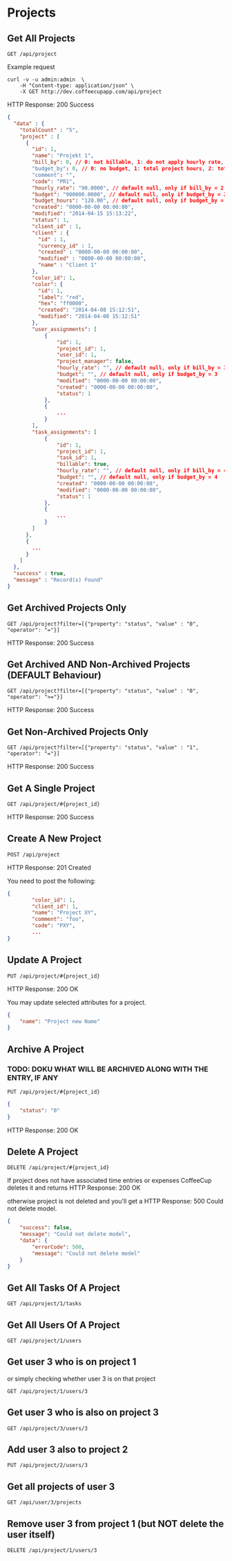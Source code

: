 # Projects

## Get All Projects

`GET /api/project`

Example request

```shell
curl -v -u admin:admin  \
	-H "Content-type: application/json" \
	-X GET http://dev.coffeecupapp.com/api/project
```

HTTP Response: 200 Success

```json
{
  "data" : {
    "totalCount" : "5",
    "project" : [
      {
        "id": 1,
        "name": "Projekt 1",
        "bill_by": 0, // 0: not billable, 1: do not apply hourly rate, 2: project hourly rate, 3: user hourly rate, 4: task hourly rate
        "budget_by": 0, // 0: no budget, 1: total project hours, 2: total project amount, 3: budget per user, 4: budget per task 
        "comment": "",
        "code": "PR1",
        "hourly_rate": "90.0000", // default null, only if bill_by = 2
        "budget": "900000.0000", // default null, only if budget_by = 2
        "budget_hours": "120.00", // default null, only if budget_by = 1
        "created": "0000-00-00 00:00:00",
        "modified": "2014-04-15 15:13:22",
        "status": 1,
        "client_id" : 1,
        "client" : {
          "id" : 1,
          "currency_id" : 1,
          "created" : "0000-00-00 00:00:00",
          "modified" : "0000-00-00 00:00:00",
          "name" : "Client 1"
        },
        "color_id": 1,
        "color": {
          "id": 1,
          "label": "red",
          "hex": "ff0000",
          "created": "2014-04-08 15:12:51",
          "modified": "2014-04-08 15:12:51"
        },
        "user_assignments": [
            {
                "id": 1,
                "project_id": 1,
                "user_id": 1,
                "project_manager": false,
                "hourly_rate": "", // default null, only if bill_by = 3
                "budget": "", // default null, only if budget_by = 3
                "modified": "0000-00-00 00:00:00",
                "created": "0000-00-00 00:00:00",
                "status": 1
            },
            {
                ...
            }
        ],
        "task_assignments": [
            {
                "id": 1,
                "project_id": 1,
                "task_id": 1,
                "billable": true,
                "hourly_rate": "", // default null, only if bill_by = 4
                "budget": "", // default null, only if budget_by = 4
                "created": "0000-00-00 00:00:00",
                "modified": "0000-00-00 00:00:00",
                "status": 1
            },
            {
                ...
            }
        ]
      },
      {
        ...
      }
    ]
  },
  "success" : true,
  "message" : "Record(s) Found"
}
```

## Get Archived Projects Only

`GET /api/project?filter=[{"property": "status", "value" : "0", "operator": "="}]`

HTTP Response: 200 Success

## Get Archived AND Non-Archived Projects (DEFAULT Behaviour)

`GET /api/project?filter=[{"property": "status", "value" : "0", "operator": ">="}]`

HTTP Response: 200 Success

## Get Non-Archived Projects Only

`GET /api/project?filter=[{"property": "status", "value" : "1", "operator": "="}]`

HTTP Response: 200 Success

## Get A Single Project

`GET /api/project/#{project_id}`

HTTP Response: 200 Success


## Create A New Project

`POST /api/project`

HTTP Response: 201 Created

You need to post the following:

```json
{
        "color_id": 1,
        "client_id": 1,
        "name": "Project XY",
        "comment": "foo",
        "code": "PXY",
        ...
}
```

## Update A Project

`PUT /api/project/#{project_id}`

HTTP Response: 200 OK

You may update selected attributes for a project.

```json
{
    "name": "Project new Name"
}
```

## Archive A Project

### TODO: DOKU WHAT WILL BE ARCHIVED ALONG WITH THE ENTRY, IF ANY

`PUT /api/project/#{project_id}`

```json
{
    "status": "0"
}
```
HTTP Response: 200 OK

## Delete A Project

`DELETE /api/project/#{project_id}`

If project does not have associated time entries or expenses CoffeeCup deletes it and returns
HTTP Response: 200 OK

otherwise project is not deleted and you'll get a HTTP Response: 500 Could not delete model.

```json
{
    "success": false,
    "message": "Could not delete model",
    "data": {
        "errorCode": 500,
        "message": "Could not delete model"
    }
}
```


## Get All Tasks Of A Project

`GET /api/project/1/tasks`

## Get All Users Of A Project

`GET /api/project/1/users`

## Get user 3 who is on project 1
or simply checking whether user 3 is on that project

`GET /api/project/1/users/3`

## Get user 3 who is also on project 3

`GET /api/project/3/users/3`

## Add user 3 also to project 2

`PUT /api/project/2/users/3`

## Get all projects of user 3

`GET /api/user/3/projects`

## Remove user 3 from project 1 (but NOT delete the user itself)

`DELETE /api/project/1/users/3`

